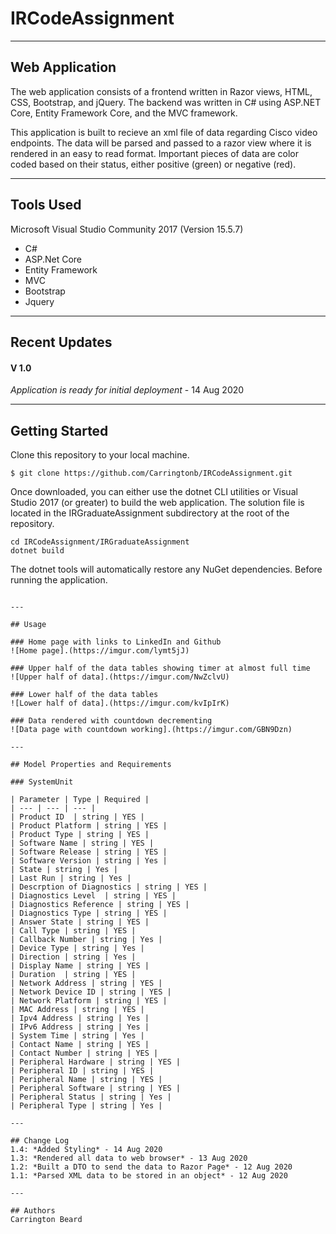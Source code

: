 # IRCodeAssignment

---

## Web Application

The web application consists of a frontend written in Razor views, HTML, CSS,
Bootstrap, and jQuery. The backend was written in C# using ASP.NET Core, Entity Framework Core, and the MVC framework.

This application is built to recieve an xml file of data regarding Cisco video endpoints. The data will be parsed and passed to a razor view where it is rendered in an easy to read format. Important pieces of data are color coded based on their status, either positive (green) or negative (red).

---

## Tools Used
Microsoft Visual Studio Community 2017 (Version 15.5.7)

- C#
- ASP.Net Core
- Entity Framework
- MVC
- Bootstrap
- Jquery

---

## Recent Updates

#### V 1.0
*Application is ready for initial deployment* - 14 Aug 2020

---

## Getting Started

Clone this repository to your local machine.

```
$ git clone https://github.com/Carringtonb/IRCodeAssignment.git
```
Once downloaded, you can either use the dotnet CLI utilities or Visual Studio 2017 (or greater) to build the web application. The solution file is located in the IRGraduateAssignment subdirectory at the root of the repository.
```
cd IRCodeAssignment/IRGraduateAssignment
dotnet build
```
The dotnet tools will automatically restore any NuGet dependencies. Before running the application.
```

---

## Usage

### Home page with links to LinkedIn and Github
![Home page].(https://imgur.com/lymt5jJ)

### Upper half of the data tables showing timer at almost full time
![Upper half of data].(https://imgur.com/NwZclvU)

### Lower half of the data tables
![Lower half of data].(https://imgur.com/kvIpIrK)

### Data rendered with countdown decrementing
![Data page with countdown working].(https://imgur.com/GBN9Dzn)

---

## Model Properties and Requirements

### SystemUnit

| Parameter | Type | Required |
| --- | --- | --- |
| Product ID  | string | YES |
| Product Platform | string | YES |
| Product Type | string | YES |
| Software Name | string | YES |
| Software Release | string | YES |
| Software Version | string | Yes |
| State | string | Yes |
| Last Run | string | Yes |
| Descrption of Diagnostics | string | YES |
| Diagnostics Level  | string | YES |
| Diagnostics Reference | string | YES |
| Diagnostics Type | string | YES |
| Answer State | string | YES |
| Call Type | string | YES |
| Callback Number | string | Yes |
| Device Type | string | Yes |
| Direction | string | Yes |
| Display Name | string | YES |
| Duration  | string | YES |
| Network Address | string | YES |
| Network Device ID | string | YES |
| Network Platform | string | YES |
| MAC Address | string | YES |
| Ipv4 Address | string | Yes |
| IPv6 Address | string | Yes |
| System Time | string | Yes |
| Contact Name | string | YES |
| Contact Number | string | YES |
| Peripheral Hardware | string | YES |
| Peripheral ID | string | YES |
| Peripheral Name | string | YES |
| Peripheral Software | string | YES |
| Peripheral Status | string | Yes |
| Peripheral Type | string | Yes |

---

## Change Log
1.4: *Added Styling* - 14 Aug 2020  
1.3: *Rendered all data to web browser* - 13 Aug 2020  
1.2: *Built a DTO to send the data to Razor Page* - 12 Aug 2020  
1.1: *Parsed XML data to be stored in an object* - 12 Aug 2020  

---

## Authors
Carrington Beard
